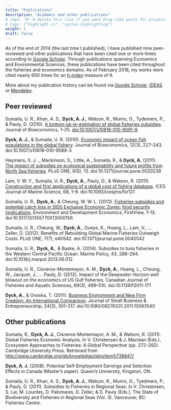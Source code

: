 ```yaml
---
title: "Publications"
description: "Academic and other publications"
# repo: "#" # delete this line if you want blog-like posts for projects
# tags: ["highlight-js", "syntax-highlighting"]
weight: 1
draft: false
---
```


As of the end of 2014 (the last time I published), I have published nine peer-reviewed and other publications that have been cited one or more times according to [Google Scholar](http://scholar.google.ca/citations?hl=en&user=ce6O2HoAAAAJ). Through publications spanning Economics and Environmental Sciences, these publications have been cited throughout the fisheries and economics domains. As of February 2018, my works were cited nearly 600 times for an  [h-index](http://en.wikipedia.org/wiki/H-index) measure of 9.

More about my publication history can be found via [Google Scholar](http://scholar.google.ca/citations?hl=en&user=ce6O2HoAAAAJ), [IDEAS](https://ideas.repec.org/e/pdy10.html) or  [Mendeley](http://www.mendeley.com/profiles/andrew-dyck/).

## Peer reviewed
Sumaila, U. R., Khan, A. S., **Dyck, A. J.**, Watson, R., Munro, G., Tydemers, P., & Pauly, D. (2010). [A bottom-up re-estimation of global fisheries subsidies](/pubs/Sumaila2010-A_bottom-up_re-estimation_of_global_fisheries_subsidies.pdf). Journal of Bioeconomics, 1–25. [doi:10.1007/s10818-010-9091-8](http://link.springer.com/article/10.1007%2Fs10818-010-9091-8).

**Dyck, A. J.**, & Sumaila, U. R. (2010). [Economic impact of ocean fish populations in the global fishery](/pubs/Dyck2010-Economic_impact_of_ocean_fish_populations_in_the_global_fishery.pdf). Journal of Bioeconomics, 12(3), 227–243. doi:10.1007/s10818-010-9088-3

Heymans, S. J. ., Mackinson, S., Little, A., Sumaila, R., & **Dyck, A.** (2011). [The impact of subsidies on ecological sustainability and future profits from North Sea fisheries](/pubs/Heymans2010-The_impact_of_subsidies_on_ecological_sustainability_and_future_profits_from_the_North_Sea_fisheries_A_repor.pdf). PLoS ONE, 6(5), 13. doi:10.1371/journal.pone.0020239

Lam, V. W. Y., Sumaila, U. R., **Dyck, A.**, Pauly, D., & Watson, R. (2011). [Construction and first applications of a global cost of fishing database](/pubs/Lam2010-Construction_and_Potential_Applications_of_a_Global_Cost_of_Fishing_Database.pdf). ICES Journal of Marine Science, 68, 1–9. doi:10.1093/icesjms/fsr121

Sumaila, U. R., **Dyck, A.**, & Cheung, W. W. L. (2013). [Fisheries subsidies and potential catch loss in SIDS Exclusive Economic Zones: food security implications](/pubs/Sumaila-Fisheries_subsidies_and_potential_catch_loss_in_SIDS_Exclusive_Economic_Zones__Food_security_implications.pdf). Environment and Development Economics, FirstView, 1–13. doi:10.1017/S1355770X13000156

Sumaila, U. R., Cheung, W., **Dyck, A.**, Gueye, K., Huang, L., Lam, V., … Zeller, D. (2012). Benefits of Rebuilding Global Marine Fisheries Outweigh Costs. PLoS ONE, 7(7), e40542. doi:10.1371/journal.pone.0040542

Sumaila, U. R., **Dyck, A.**, & Baske, A. (2014). Subsidies to tuna fisheries in the Western Central Pacific Ocean. Marine Policy, 43, 288–294. doi:10.1016/j.marpol.2013.06.012

Sumaila, U. R., Cisneros-Montemayor, A. M., **Dyck, A.**, Huang, L., Cheung, W., Jacquet, J., … Pauly, D. (2012). Impact of the Deepwater Horizon well blowout on the economics of US Gulf fisheries. Canadian Journal of Fisheries and Aquatic Sciences, 69(3), 499–510. doi:10.1139/f2011-171

**Dyck, A.**, & Ovaska, T. (2011). [Business Environment and New Firm Creation: An International Comparison](/pubs/Dyck2011-Business_Environment_and_New_Firm_Creation__An_International_Comparison.pdf). Journal of Small Business & Entrepreneurship, 24(3), 301–317. doi:10.1080/08276331.2011.10593540

## Other publications

Sumaila, R., **Dyck, A. J.**, Cisneros-Montemayor, A. M., & Watson, R. (2011). Global Fisheries Economic Analysis. In V. Christensen & J. Maclean (Eds.), Ecosystem Approaches to Fisheries: A Global Perspective (pp. 272–282). Cambridge University Press. Retrieved from http://www.cambridge.org/gb/knowledge/isbn/item5738847/

**Dyck, A. J.** (2008). Potential Self-Employment Earnings and Selection Effects in Canada (Master’s paper). Queen’s University, Kingston, ON.

Sumaila, U. R., Khan, A. S., **Dyck, A. J.**, Watson, R., Munro, G., Tyedmers, P., & Pauly, D. (2011). Subsidies to Fisheries in Regional Seas. In V. Christensen, S. Lai, M. Lourdes, D. Palomares, D. Zeller, & D. Pauly (Eds.), The State of Biodiversity and Fisheries in Regional Seas (Vol. 3). Vancouver, BC: Fisheries Centre.
